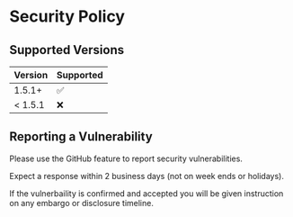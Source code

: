 # Security Policy

## Supported Versions

| Version | Supported          |
| ------- | ------------------ |
| 1.5.1+  | :white_check_mark: |
| < 1.5.1 | :x:                |

## Reporting a Vulnerability

Please use the GitHub feature to report security vulnerabilities.

Expect a response within 2 business days (not on week ends or holidays).

If the vulnerbaility is confirmed and accepted you will be given instruction on any embargo or disclosure timeline.
